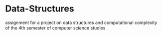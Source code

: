 # Data-Structures
assignment for a project on data structures and computational complexity of the 4th semester of computer science studies 
